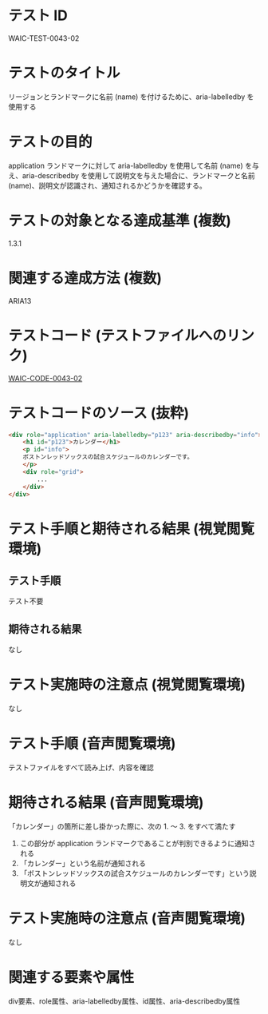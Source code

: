 # テスト ID
WAIC-TEST-0043-02

# テストのタイトル
リージョンとランドマークに名前 (name) を付けるために、aria-labelledby を使用する

# テストの目的

application ランドマークに対して aria-labelledby を使用して名前 (name) を与え、aria-describedby を使用して説明文を与えた場合に、ランドマークと名前 (name)、説明文が認識され、通知されるかどうかを確認する。

# テストの対象となる達成基準 (複数)
1.3.1

# 関連する達成方法 (複数)
ARIA13

# テストコード (テストファイルへのリンク)
[WAIC-CODE-0043-02](https://waic.github.io/as_test/WAIC-CODE/WAIC-CODE-0043-02.html)

# テストコードのソース (抜粋)
```HTML
<div role="application" aria-labelledby="p123" aria-describedby="info">
    <h1 id="p123">カレンダー</h1>
    <p id="info">
    ボストンレッドソックスの試合スケジュールのカレンダーです。
    </p>
    <div role="grid">
        ...
    </div>
</div>
```

# テスト手順と期待される結果 (視覚閲覧環境)

## テスト手順
テスト不要

## 期待される結果
なし

# テスト実施時の注意点 (視覚閲覧環境)
なし

# テスト手順 (音声閲覧環境)
テストファイルをすべて読み上げ、内容を確認

# 期待される結果 (音声閲覧環境)
「カレンダー」の箇所に差し掛かった際に、次の 1. 〜 3. をすべて満たす
1. この部分が application ランドマークであることが判別できるように通知される
2. 「カレンダー」という名前が通知される
3. 「ボストンレッドソックスの試合スケジュールのカレンダーです」という説明文が通知される

# テスト実施時の注意点 (音声閲覧環境)
なし

# 関連する要素や属性
div要素、role属性、aria-labelledby属性、id属性、aria-describedby属性
